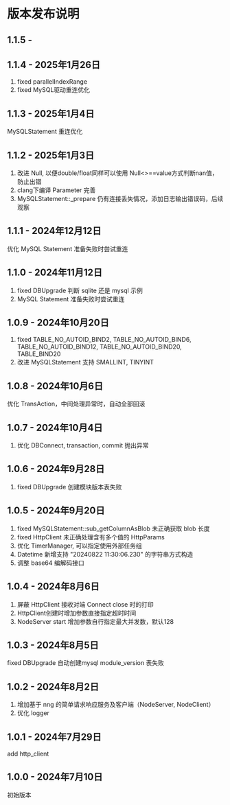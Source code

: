 # 版本发布说明

## 1.1.5 -


## 1.1.4 - 2025年1月26日

1. fixed parallelIndexRange
2. fixed MySQL驱动重连优化

## 1.1.3 - 2025年1月4日

MySQLStatement 重连优化

## 1.1.2 - 2025年1月3日

1. 改进 Null, 以便double/float同样可以使用 Null<>==value方式判断nan值，防止出错
2. clang下编译 Parameter 完善
3. MySQLStatement::_prepare 仍有连接丢失情况，添加日志输出错误码，后续观察

## 1.1.1 - 2024年12月12日

优化 MySQL Statement 准备失败时尝试重连

## 1.1.0 - 2024年11月12日

1. fixed DBUpgrade 判断 sqlite 还是 mysql 示例
2. MySQL Statement 准备失败时尝试重连

## 1.0.9 - 2024年10月20日

1. fixed TABLE_NO_AUTOID_BIND2, TABLE_NO_AUTOID_BIND6, TABLE_NO_AUTOID_BIND12, TABLE_NO_AUTOID_BIND20, TABLE_BIND20
2. 改进 MySQLStatement 支持 SMALLINT, TINYINT

## 1.0.8 - 2024年10月6日

优化 TransAction，中间处理异常时，自动全部回滚

## 1.0.7 - 2024年10月4日

1. 优化 DBConnect, transaction, commit 抛出异常

## 1.0.6 - 2024年9月28日

1. fixed DBUpgrade 创建模块版本表失败

## 1.0.5 - 2024年9月20日

1. fixed MySQLStatement::sub_getColumnAsBlob 未正确获取 blob 长度
2. fixed HttpClient 未正确处理含有多个值的 HttpParams
3. 优化 TimerManager, 可以指定使用外部任务组
4. Datetime 新增支持 "20240822 11:30:06.230" 的字符串方式构造
5. 调整 base64 编解码接口

## 1.0.4 - 2024年8月6日

1. 屏蔽 HttpClient 接收对端 Connect close 时的打印
2. HttpClient创建时增加参数直接指定超时时间
3. NodeServer start 增加参数自行指定最大并发数，默认128

## 1.0.3 - 2024年8月5日

fixed DBUpgrade 自动创建mysql module_version 表失败

## 1.0.2 - 2024年8月2日

1. 增加基于 nng 的简单请求响应服务及客户端（NodeServer, NodeClient）
2. 优化 logger

## 1.0.1 - 2024年7月29日

add http_client

## 1.0.0 - 2024年7月10日

初始版本
